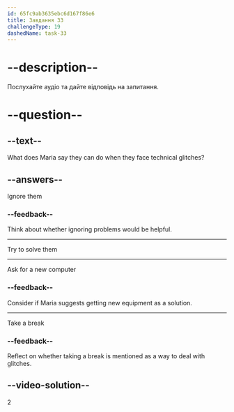 ```yaml
---
id: 65fc9ab3635ebc6d167f86e6
title: Завдання 33
challengeType: 19
dashedName: task-33
---
```


<!--
AUDIO REFERENCE:
Maria: Yeah, technical glitches are complicated and there’s not much we can do other than try to solve them.
-->

# --description--

Послухайте аудіо та дайте відповідь на запитання.

# --question--

## --text--

What does Maria say they can do when they face technical glitches?

## --answers--

Ignore them

### --feedback--

Think about whether ignoring problems would be helpful.

---

Try to solve them

---

Ask for a new computer

### --feedback--

Consider if Maria suggests getting new equipment as a solution.

---

Take a break

### --feedback--

Reflect on whether taking a break is mentioned as a way to deal with glitches.

## --video-solution--

2
